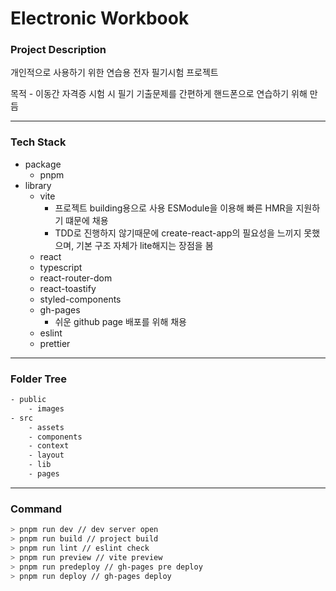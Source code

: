 # Electronic Workbook

### Project Description

개인적으로 사용하기 위한 연습용 전자 필기시험 프로젝트

목적 - 이동간 자격증 시험 시 필기 기출문제를 간편하게 핸드폰으로 연습하기 위해 만듬

---

### Tech Stack

- package
  - pnpm
- library
  - vite
    - 프로젝트 building용으로 사용 ESModule을 이용해 빠른 HMR을 지원하기 떄문에 채용
    - TDD로 진행하지 않기때문에 create-react-app의 필요성을 느끼지 못했으며, 기본 구조 자체가 lite해지는 장점을 봄
  - react
  - typescript
  - react-router-dom
  - react-toastify
  - styled-components
  - gh-pages
    - 쉬운 github page 배포를 위해 채용
  - eslint
  - prettier

---

### Folder Tree

```bash
- public
	- images
- src
	- assets
	- components
	- context
	- layout
	- lib
	- pages
```

---

### Command

```bash
> pnpm run dev // dev server open
> pnpm run build // project build
> pnpm run lint // eslint check
> pnpm run preview // vite preview
> pnpm run predeploy // gh-pages pre deploy
> pnpm run deploy // gh-pages deploy
```

